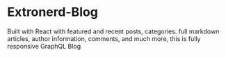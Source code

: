 # Extronerd-Blog
Built with React with featured and recent posts, categories. full markdown articles, author information, comments, and much more, this is fully responsive  GraphQL Blog 
